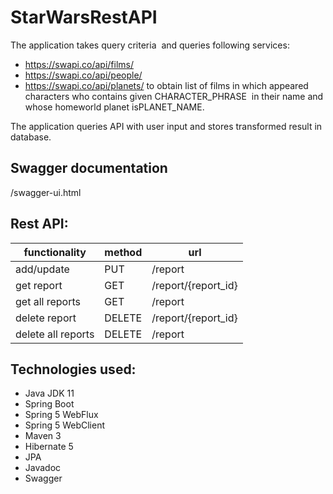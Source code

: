 # StarWarsRestAPI

The application takes ​query criteria ​ and queries following services:
- https://swapi.co/api/films/
- https://swapi.co/api/people/
- https://swapi.co/api/planets/
to obtain list of films in which appeared characters who contains given CHARACTER_PHRASE ​
in their name and whose homeworld planet is ​PLANET_NAME.

The application queries API with user input and stores transformed result in database.

## Swagger documentation
/swagger-ui.html

## Rest API:
|functionality|method|url|
|---|---|---|
|add/update| PUT | /report|
|get report| GET | /report/{report_id}|
|get all reports| GET | /report|
|delete report| DELETE | /report/{report_id}|
|delete all reports| DELETE | /report|

## Technologies used:
- Java JDK 11
- Spring Boot
- Spring 5 WebFlux
- Spring 5 WebClient
- Maven 3
- Hibernate 5
- JPA
- Javadoc
- Swagger
